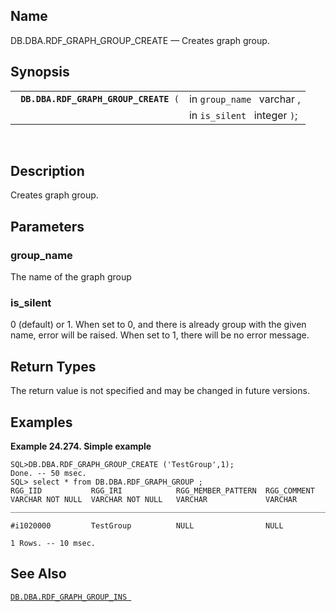 <div id="fn_rdf_graph_group_create" class="refentry">

<div class="titlepage">

</div>

<div class="refnamediv">

## Name

DB.DBA.RDF_GRAPH_GROUP_CREATE — Creates graph group.

</div>

<div class="refsynopsisdiv">

## Synopsis

<div id="fsyn_rdf_graph_group_create" class="funcsynopsis">

|                                            |                              |
|--------------------------------------------|------------------------------|
| ` `**`DB.DBA.RDF_GRAPH_GROUP_CREATE`**` (` | in `group_name ` varchar ,   |
|                                            | in `is_silent ` integer `)`; |

<div class="funcprototype-spacer">

 

</div>

</div>

</div>

<div id="desc_rdf_graph_group_create" class="refsect1">

## Description

Creates graph group.

</div>

<div id="params_rdf_graph_group_create" class="refsect1">

## Parameters

<div id="id101538" class="refsect2">

### group_name

The name of the graph group

</div>

<div id="id101541" class="refsect2">

### is_silent

0 (default) or 1. When set to 0, and there is already group with the
given name, error will be raised. When set to 1, there will be no error
message.

</div>

</div>

<div id="ret_rdf_graph_group_create" class="refsect1">

## Return Types

The return value is not specified and may be changed in future versions.

</div>

<div id="examples_rdf_graph_group_create" class="refsect1">

## Examples

<div id="ex_rdf_graph_group_create" class="example">

**Example 24.274. Simple example**

<div class="example-contents">

``` screen
SQL>DB.DBA.RDF_GRAPH_GROUP_CREATE ('TestGroup',1);
Done. -- 50 msec.
SQL> select * from DB.DBA.RDF_GRAPH_GROUP ;
RGG_IID           RGG_IRI            RGG_MEMBER_PATTERN  RGG_COMMENT
VARCHAR NOT NULL  VARCHAR NOT NULL   VARCHAR             VARCHAR
_______________________________________________________________________________

#i1020000         TestGroup          NULL                NULL

1 Rows. -- 10 msec.
```

</div>

</div>

  

</div>

<div id="seealso_rdf_graph_group_create" class="refsect1">

## See Also

<a href="fn_rdf_graph_group_ins.html" class="link"
title="DB.DBA.RDF_GRAPH_GROUP_INS"><code
class="function">DB.DBA.RDF_GRAPH_GROUP_INS </code></a>

</div>

</div>
